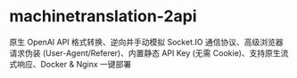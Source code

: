 # machinetranslation-2api
原生 OpenAI API 格式转换、逆向并手动模拟 Socket.IO 通信协议、高级浏览器请求伪装 (User-Agent/Referer)、内置静态 API Key (无需 Cookie)、支持原生流式响应、Docker &amp; Nginx 一键部署
